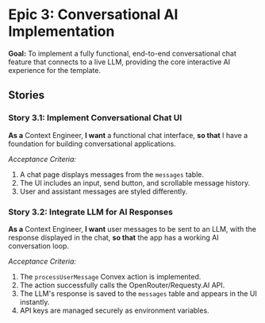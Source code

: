 # Epic 3: Conversational AI Implementation

**Goal:** To implement a fully functional, end-to-end conversational chat feature that connects to a live LLM, providing the core interactive AI experience for the template.

## Stories

### Story 3.1: Implement Conversational Chat UI
**As a** Context Engineer, **I want** a functional chat interface, **so that** I have a foundation for building conversational applications.

*Acceptance Criteria:*
1. A chat page displays messages from the `messages` table.
2. The UI includes an input, send button, and scrollable message history.
3. User and assistant messages are styled differently.

### Story 3.2: Integrate LLM for AI Responses
**As a** Context Engineer, **I want** user messages to be sent to an LLM, with the response displayed in the chat, **so that** the app has a working AI conversation loop.

*Acceptance Criteria:*
1. The `processUserMessage` Convex action is implemented.
2. The action successfully calls the OpenRouter/Requesty.AI API.
3. The LLM's response is saved to the `messages` table and appears in the UI instantly.
4. API keys are managed securely as environment variables.

